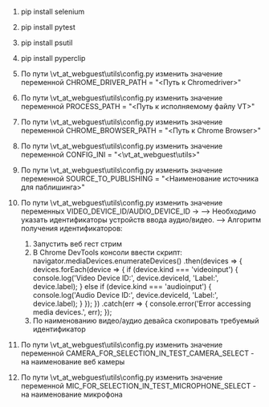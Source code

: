 1. pip install selenium
2. pip install pytest
3. pip install psutil
4. pip install pyperclip
5. По пути \vt_at_webguest\utils\config.py изменить значение переменной CHROME_DRIVER_PATH = "<Путь к Chromedriver>"
6. По пути \vt_at_webguest\utils\config.py изменить значение переменной PROCESS_PATH = "<Путь к исполняемому файлу VT>"
7. По пути \vt_at_webguest\utils\config.py изменить значение переменной CHROME_BROWSER_PATH = "<Путь к Chrome Browser>"
8. По пути \vt_at_webguest\utils\config.py изменить значение переменной CONFIG_INI = "<\vt_at_webguest\utils\>"
9. По пути \vt_at_webguest\utils\config.py изменить значение переменной SOURCE_TO_PUBLISHING = "<Наименование источника
   для паблишинга>"
10. По пути \vt_at_webguest\utils\config.py изменить значение переменных VIDEO_DEVICE_ID/AUDIO_DEVICE_ID ->
    --> Необходимо указать идентификаторы устройств ввода аудио/видео.
    --> Алгоритм получения идентификаторов:
    1. Запустить веб гест стрим
    2. В Chrome DevTools консоли ввести скрипт:
       navigator.mediaDevices.enumerateDevices()
       .then(devices => {
       devices.forEach(device => {
       if (device.kind === 'videoinput') {
       console.log('Video Device ID:', device.deviceId, 'Label:', device.label);
       } else if (device.kind === 'audioinput') {
       console.log('Audio Device ID:', device.deviceId, 'Label:', device.label);
       }
       });
       })
       .catch(err => {
       console.error('Error accessing media devices.', err);
       });
    3. По наименованию видео/аудио девайса скопировать требуемый идентификатор

11. По пути \vt_at_webguest\utils\config.py изменить значение переменной CAMERA_FOR_SELECTION_IN_TEST_CAMERA_SELECT -
    на наименование веб камеры
12. По пути \vt_at_webguest\utils\config.py изменить значение переменной MIC_FOR_SELECTION_IN_TEST_MICROPHONE_SELECT -
    на наименование микрофона
